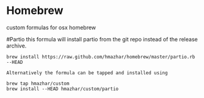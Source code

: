 Homebrew
========
custom formulas for osx homebrew

#Partio
this formula will install partio from the git repo instead of the release archive.

```
brew install https://raw.github.com/hmazhar/homebrew/master/partio.rb --HEAD

Alternatively the formula can be tapped and installed using 

brew tap hmazhar/custom
brew install --HEAD hmazhar/custom/partio
```
